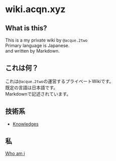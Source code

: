 # wiki.acqn.xyz

## What is this?
This is a my private wiki by `@acque.2two`  
Primary language is Japanese.  
and written by Markdown.  

## これは何？
これは`@acque.2two`の運営するプライベートWikiです。  
既定の言語は日本語です。  
Markdownで記述されています。

## 技術系
* [Knowledges](/Technical/Knowledges)

## 私
[Who am i](/Who-am-i)
